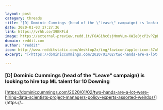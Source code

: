 ```yaml
---

layout: post
category: threads
title: "[D] Dominic Cummings (head of the \"Leave\" campaign) is looking to hire top ML talent for 10 Downing"
date: 2020-01-03 17:27:36
link: https://vrhk.co/39BKFid
image: https://external-preview.redd.it/F6AGihc6sjMmnVLm-XWIe0jcP2vPZpBwjOqH2PhZX-c.jpg?width=200&height=104.712041885&auto=webp&s=448af9bf86ed729cd984d83fa016ed02560429f2
domain: reddit.com
author: "reddit"
icon: http://www.redditstatic.com/desktop2x/img/favicon/apple-icon-57x57.png
excerpt: "[<https://dominiccummings.com/2020/01/02/two-hands-are-a-lot-were-hiring-data-scientists-project-managers-policy-experts-assorted-weirdos/>](https://..."

---
```


### [D] Dominic Cummings (head of the "Leave" campaign) is looking to hire top ML talent for 10 Downing

[<https://dominiccummings.com/2020/01/02/two-hands-are-a-lot-were-hiring-data-scientists-project-managers-policy-experts-assorted-weirdos/>](https://...